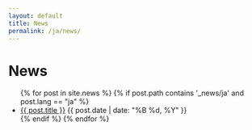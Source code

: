 ```yaml
---
layout: default
title: News
permalink: /ja/news/
---
```


<h1>News</h1>
<ul>
  {% for post in site.news %}
    {% if post.path contains '_news/ja' and post.lang == "ja" %}
      <li>
        <a href="{{ post.url }}">{{ post.title }}</a>
        <span>{{ post.date | date: "%B %d, %Y" }}</span>
      </li>
    {% endif %}
  {% endfor %}
</ul>